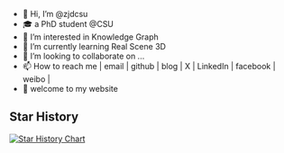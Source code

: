 - 👋 Hi, I’m @zjdcsu
- 🎓 a PhD student @CSU
- 👀 I’m interested in Knowledge Graph
- 🌱 I’m currently learning Real Scene 3D
- 💞️ I’m looking to collaborate on ...
- 📫 How to reach me | email | github | blog | X | LinkedIn | facebook | weibo |
- 🔗 welcome to my website 

## Star History

[![Star History Chart](https://api.star-history.com/svg?repos=zjdcsu/zjdcsu.git&type=Timeline)](https://star-history.com/#zjdcsu/zjdcsu.git&Timeline)

<!---
zjdcsu/zjdcsu is a ✨ special ✨ repository because its `README.md` (this file) appears on your GitHub profile.
You can click the Preview link to take a look at your changes.
--->
